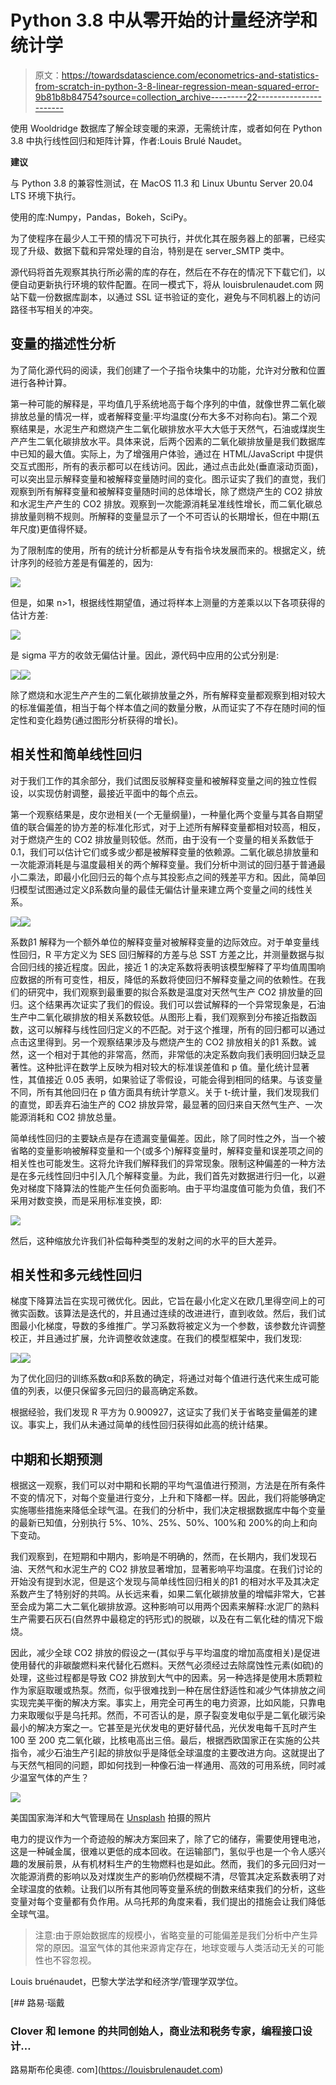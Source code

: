 # Python 3.8 中从零开始的计量经济学和统计学

> 原文：<https://towardsdatascience.com/econometrics-and-statistics-from-scratch-in-python-3-8-linear-regression-mean-squared-error-9b81b8b84754?source=collection_archive---------22----------------------->

使用 Wooldridge 数据库了解全球变暖的来源，无需统计库，或者如何在 Python 3.8 中执行线性回归和矩阵计算，作者:Louis Brulé Naudet。

**建议**

与 Python 3.8 的兼容性测试，在 MacOS 11.3 和 Linux Ubuntu Server 20.04 LTS 环境下执行。

使用的库:Numpy，Pandas，Bokeh，SciPy。

为了使程序在最少人工干预的情况下可执行，并优化其在服务器上的部署，已经实现了升级、数据下载和异常处理的自治，特别是在 server_SMTP 类中。

源代码将首先观察其执行所必需的库的存在，然后在不存在的情况下下载它们，以便自动更新执行环境的软件配置。在同一模式下，将从 louisbrulenaudet.com 网站下载一份数据库副本，以通过 SSL 证书验证的变化，避免与不同机器上的访问路径书写相关的冲突。

## 变量的描述性分析

为了简化源代码的阅读，我们创建了一个子指令块集中的功能，允许对分散和位置进行各种计算。

第一种可能的解释是，平均值几乎系统地高于每个序列的中值，就像世界二氧化碳排放总量的情况一样，或者解释变量:平均温度(分布大多不对称向右)。第二个观察结果是，水泥生产和燃烧产生二氧化碳排放水平大大低于天然气，石油或煤炭生产产生二氧化碳排放水平。具体来说，后两个因素的二氧化碳排放量是我们数据库中已知的最大值。实际上，为了增强用户体验，通过在 HTML/JavaScript 中提供交互式图形，所有的表示都可以在线访问。因此，通过点击此处(垂直滚动页面)，可以突出显示解释变量和被解释变量随时间的变化。图示证实了我们的直觉，我们观察到所有解释变量和被解释变量随时间的总体增长，除了燃烧产生的 CO2 排放和水泥生产产生的 CO2 排放。观察到一次能源消耗呈准线性增长，而二氧化碳总排放量则稍不规则。所解释的变量显示了一个不可否认的长期增长，但在中期(五年尺度)更值得怀疑。

为了限制库的使用，所有的统计分析都是从专有指令块发展而来的。根据定义，统计序列的经验方差是有偏差的，因为:

![](img/f035aba42c18d0a112dd24ce2d662d06.png)

但是，如果 n>1，根据线性期望值，通过将样本上测量的方差乘以以下各项获得的估计方差:

![](img/e7edd318bb75f717b48e785853d31976.png)

是 sigma 平方的收敛无偏估计量。因此，源代码中应用的公式分别是:

![](img/89582f8c0361b812174cbe7e9215426b.png)![](img/ecee8c1ff7b29d7230888206d47da6a1.png)

除了燃烧和水泥生产产生的二氧化碳排放量之外，所有解释变量都观察到相对较大的标准偏差值，相当于每个样本值之间的数量分散，从而证实了不存在随时间的恒定性和变化趋势(通过图形分析获得的增长)。

## 相关性和简单线性回归

对于我们工作的其余部分，我们试图反驳解释变量和被解释变量之间的独立性假设，以实现仿射调整，最接近平面中的每个点云。

第一个观察结果是，皮尔逊相关(一个无量纲量)，一种量化两个变量与其各自期望值的联合偏差的协方差的标准化形式，对于上述所有解释变量都相对较高，相反，对于燃烧产生的 CO2 排放量则较低。然而，由于没有一个变量的相关系数低于 0.1，我们可以估计它们或多或少都是被解释变量的依赖源。二氧化碳总排放量和一次能源消耗是与温度最相关的两个解释变量。我们分析中测试的回归基于普通最小二乘法，即最小化回归云的每个点与其投影点之间的残差平方和。因此，简单回归模型试图通过定义β系数向量的最佳无偏估计量来建立两个变量之间的线性关系。

![](img/c8963499ab5716e844ce58e1802b62c5.png)![](img/a5ea0ef8c912d267aca719e10864d429.png)

系数β1 解释为一个额外单位的解释变量对被解释变量的边际效应。对于单变量线性回归，R 平方定义为 SES 回归解释的方差与总 SST 方差之比，并测量数据与拟合回归线的接近程度。因此，接近 1 的决定系数将表明该模型解释了平均值周围响应数据的所有可变性，相反，降低的系数将使回归不解释变量之间的依赖性。在我们的研究中，我们观察到最重要的拟合系数是温度对天然气生产 CO2 排放量的回归。这个结果再次证实了我们的假设。我们可以尝试解释的一个异常现象是，石油生产中二氧化碳排放的相关系数较低。从图形上看，我们观察到分布接近指数函数，这可以解释与线性回归定义的不匹配。对于这个推理，所有的回归都可以通过点击这里得到。另一个观察结果涉及与燃烧产生的 CO2 排放相关的β1 系数。诚然，这一个相对于其他的非常高，然而，非常低的决定系数向我们表明回归缺乏显著性。这种批评在数学上反映为相对较大的标准误差值和 p 值。量化统计显著性，其值接近 0.05 表明，如果验证了零假设，可能会得到相同的结果。与该变量不同，所有其他回归在 p 值方面具有统计学意义。关于 t-统计量，我们发现我们的直觉，即丢弃石油生产的 CO2 排放异常，最显著的回归来自天然气生产、一次能源消耗和 CO2 排放总量。

简单线性回归的主要缺点是存在遗漏变量偏差。因此，除了同时性之外，当一个被省略的变量影响被解释变量和一个(或多个)解释变量时，解释变量和误差项之间的相关性也可能发生。这将允许我们解释我们的异常现象。限制这种偏差的一种方法是在多元线性回归中引入几个解释变量。为此，我们首先对数据进行归一化，以避免对梯度下降算法的性能产生任何负面影响。由于平均温度值可能为负值，我们不采用对数变换，而是采用标准变换，即:

![](img/add53157ef84b211b8013b1da9e4dbd8.png)

然后，这种缩放允许我们补偿每种类型的发射之间的水平的巨大差异。

## 相关性和多元线性回归

梯度下降算法旨在实现可微优化。因此，它旨在最小化定义在欧几里得空间上的可微实函数。该算法是迭代的，并且通过连续的改进进行，直到收敛。然后，我们试图最小化梯度，导数的多维推广。学习系数将被定义为一个参数，该参数允许调整校正，并且通过扩展，允许调整收敛速度。在我们的模型框架中，我们发现:

![](img/953c1d7fe2e882aae39ed76102c82f16.png)![](img/278a40ec1c325e807775852447ad0f41.png)

为了优化回归的训练系数α和β系数的确定，将通过对每个值进行迭代来生成可能值的列表，以便只保留多元回归的最高确定系数。

根据经验，我们发现 R 平方为 0.900927，这证实了我们关于省略变量偏差的建议。事实上，我们从未通过简单的线性回归获得如此高的统计结果。

## 中期和长期预测

根据这一观察，我们可以对中期和长期的平均气温值进行预测，方法是在所有条件不变的情况下，对每个变量进行变分，上升和下降都一样。因此，我们将能够确定实施哪些措施来降低全球气温。在我们的分析中，我们决定根据数据库中每个变量的最新已知值，分别执行 5%、10%、25%、50%、100%和 200%的向上和向下变动。

我们观察到，在短期和中期内，影响是不明确的，然而，在长期内，我们发现石油、天然气和水泥生产的 CO2 排放显著增加，显著影响平均温度。在我们讨论的开始没有提到水泥，但是这个发现与简单线性回归相关的β1 的相对水平及其决定系数产生了特别好的共鸣。从长远来看，如果二氧化碳排放量的增幅非常大，它甚至会成为第二大二氧化碳排放源。这种影响可以用两个因素来解释:水泥厂的熟料生产需要石灰石(自然界中最稳定的钙形式)的脱碳，以及在有二氧化硅的情况下煅烧。

因此，减少全球 CO2 排放的假设之一(其似乎与平均温度的增加高度相关)是促进使用替代的非碳酸燃料来代替化石燃料。天然气必须经过去除腐蚀性元素(如硫)的处理，这些过程都是导致 CO2 排放到大气中的因素。另一种选择是使用木质颗粒作为家庭取暖或热泵。然而，似乎很难找到一种在居住舒适性和减少气体排放之间实现完美平衡的解决方案。事实上，用完全可再生的电力资源，比如风能，只靠电力来取暖似乎是乌托邦。然而，不可否认的是，原子裂变发电似乎是二氧化碳污染最小的解决方案之一。它甚至是光伏发电的更好替代品，光伏发电每千瓦时产生 100 至 200 克二氧化碳，比核电高出三倍。最后，根据西欧国家正在实施的公共指令，减少石油生产引起的排放似乎是降低全球温度的主要改进方向。这就提出了与天然气相同的问题，即如何找到一种像石油一样通用、高效的可用系统，同时减少温室气体的产生？

![](img/b6912a408f7ecb9f30fb68929d98d9cd.png)

美国国家海洋和大气管理局在 [Unsplash](https://unsplash.com?utm_source=medium&utm_medium=referral) 拍摄的照片

电力的提议作为一个奇迹般的解决方案回来了，除了它的储存，需要使用锂电池，这是一种碱金属，很难以更低的成本回收。在运输部门，氢似乎也是一个令人感兴趣的发展前景，从有机材料生产的生物燃料也是如此。然而，我们的多元回归对一次能源消费的影响以及对煤炭生产的影响仍然模糊不清，尽管其决定系数表明了对全球温度的依赖。让我们以所有其他同等变量系统的倒数来结束我们的分析，这些变量对每个变量都有负作用。从乌托邦的角度来看，我们提出的措施会让我们降低全球气温。

> 注意:由于原始数据库的规模小，省略变量的可能偏差是我们分析中产生异常的原因。温室气体的其他来源肯定存在，地球变暖与人类活动无关的可能性也不容忽视。

Louis bruénaudet，巴黎大学法学和经济学/管理学双学位。

[](https://louisbrulenaudet.com) [## 路易·瑙戴

### Clover 和 lemone 的共同创始人，商业法和税务专家，编程接口设计…

路易斯布伦奥德. com](https://louisbrulenaudet.com)